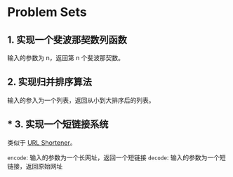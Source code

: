 # Problem Sets

## 1. 实现一个斐波那契数列函数

输入的参数为 n，返回第 n 个斐波那契数。

## 2. 实现归并排序算法

输入的参入为一个列表，返回从小到大排序后的列表。

## * 3. 实现一个短链接系统

类似于 [URL Shortener](http://dwz.cn/)。

`encode`: 输入的参数为一个长网址，返回一个短链接
`decode`: 输入的参数为一个短链接，返回原始网址
